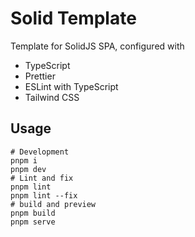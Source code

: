 # Solid Template

Template for SolidJS SPA, configured with

- TypeScript
- Prettier
- ESLint with TypeScript
- Tailwind CSS

## Usage

```shell
# Development
pnpm i
pnpm dev
# Lint and fix
pnpm lint
pnpm lint --fix
# build and preview
pnpm build
pnpm serve
```
